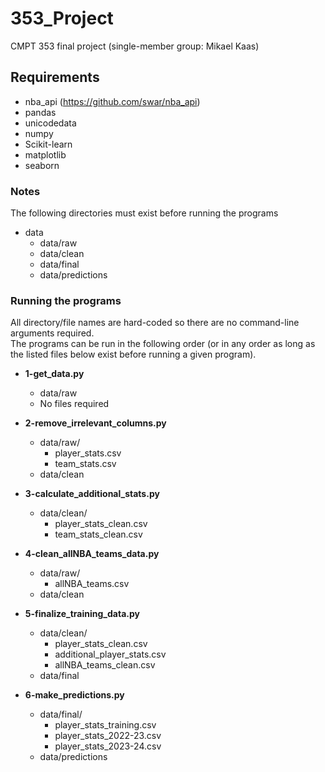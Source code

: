 # 353_Project
CMPT 353 final project (single-member group: Mikael Kaas)

## Requirements
- nba_api (https://github.com/swar/nba_api)
- pandas
- unicodedata
- numpy
- Scikit-learn
- matplotlib
- seaborn

### Notes
The following directories must exist before running the programs
- data
  - data/raw
  - data/clean
  - data/final
  - data/predictions

### Running the programs
All directory/file names are hard-coded so there are no command-line arguments required.\
The programs can be run in the following order (or in any order as long as the listed files below exist before running a given program).
- **1-get_data.py**
  - data/raw
  - No files required

- **2-remove_irrelevant_columns.py**
  - data/raw/
    - player_stats.csv
    - team_stats.csv
  - data/clean

- **3-calculate_additional_stats.py**
  - data/clean/
    - player_stats_clean.csv
    - team_stats_clean.csv
 
- **4-clean_allNBA_teams_data.py**
  - data/raw/
    - allNBA_teams.csv
  - data/clean
 
- **5-finalize_training_data.py**
  - data/clean/
    - player_stats_clean.csv
    - additional_player_stats.csv
    - allNBA_teams_clean.csv
  - data/final
 
- **6-make_predictions.py**
  - data/final/
    - player_stats_training.csv
    - player_stats_2022-23.csv
    - player_stats_2023-24.csv
  - data/predictions
